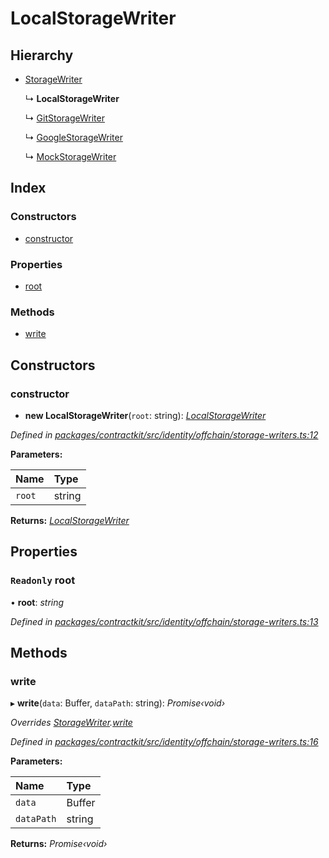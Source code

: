 # LocalStorageWriter

## Hierarchy

* [StorageWriter](../classes/_identity_offchain_storage_writers_.storagewriter.md)

  ↳ **LocalStorageWriter**

  ↳ [GitStorageWriter](../classes/_identity_offchain_storage_writers_.gitstoragewriter.md)

  ↳ [GoogleStorageWriter](../classes/_identity_offchain_storage_writers_.googlestoragewriter.md)

  ↳ [MockStorageWriter](../classes/_identity_offchain_storage_writers_.mockstoragewriter.md)

## Index

### Constructors

* [constructor](../classes/_identity_offchain_storage_writers_.localstoragewriter.md#constructor)

### Properties

* [root](../classes/_identity_offchain_storage_writers_.localstoragewriter.md#readonly-root)

### Methods

* [write](../classes/_identity_offchain_storage_writers_.localstoragewriter.md#write)

## Constructors

### constructor

+ **new LocalStorageWriter**\(`root`: string\): [_LocalStorageWriter_](../classes/_identity_offchain_storage_writers_.localstoragewriter.md)

_Defined in_ [_packages/contractkit/src/identity/offchain/storage-writers.ts:12_](https://github.com/celo-org/celo-monorepo/blob/master/packages/contractkit/src/identity/offchain/storage-writers.ts#L12)

**Parameters:**

| Name | Type |
| :--- | :--- |
| `root` | string |

**Returns:** [_LocalStorageWriter_](../classes/_identity_offchain_storage_writers_.localstoragewriter.md)

## Properties

### `Readonly` root

• **root**: _string_

_Defined in_ [_packages/contractkit/src/identity/offchain/storage-writers.ts:13_](https://github.com/celo-org/celo-monorepo/blob/master/packages/contractkit/src/identity/offchain/storage-writers.ts#L13)

## Methods

### write

▸ **write**\(`data`: Buffer, `dataPath`: string\): _Promise‹void›_

_Overrides_ [_StorageWriter_](../classes/_identity_offchain_storage_writers_.storagewriter.md)_._[_write_](../classes/_identity_offchain_storage_writers_.storagewriter.md#abstract-write)

_Defined in_ [_packages/contractkit/src/identity/offchain/storage-writers.ts:16_](https://github.com/celo-org/celo-monorepo/blob/master/packages/contractkit/src/identity/offchain/storage-writers.ts#L16)

**Parameters:**

| Name | Type |
| :--- | :--- |
| `data` | Buffer |
| `dataPath` | string |

**Returns:** _Promise‹void›_

